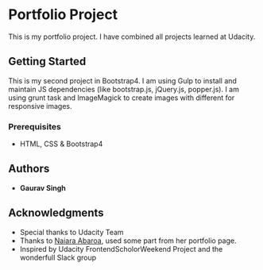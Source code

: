 # Portfolio Project

This is my portfolio project. I have combined all projects learned at Udacity.

## Getting Started

This is my second project in Bootstrap4.
I am using Gulp to install and maintain JS dependencies (like bootstrap.js, jQuery.js, popper.js).
I am using grunt task and ImageMagick to create images with different for responsive images.

### Prerequisites
* HTML, CSS & Bootstrap4

## Authors

* **Gaurav Singh**

## Acknowledgments

* Special thanks to Udacity Team
* Thanks to [Naiara Abaroa](https://github.com/nabaroa), used some part from her portfolio page.
* Inspired by Udacity FrontendScholorWeekend Project and the wonderfull Slack group
